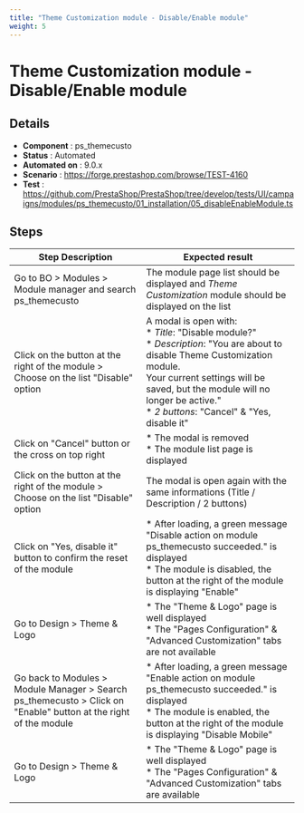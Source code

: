 ```yaml
---
title: "Theme Customization module - Disable/Enable module"
weight: 5
---
```


# Theme Customization module - Disable/Enable module
## Details
* **Component** : ps_themecusto
* **Status** : Automated
* **Automated on** : 9.0.x
* **Scenario** : https://forge.prestashop.com/browse/TEST-4160
* **Test** : https://github.com/PrestaShop/PrestaShop/tree/develop/tests/UI/campaigns/modules/ps_themecusto/01_installation/05_disableEnableModule.ts

## Steps
| Step Description | Expected result |
| ----- | ----- |
| Go to BO > Modules > Module manager and search ps_themecusto | The module page list should be displayed and *Theme Customization* module should be displayed on the list |
| Click on the button at the right of the module > Choose on the list "Disable" option | A modal is open with:<br> * *Title*: "Disable module?"<br> * *Description*: "You are about to disable Theme Customization module.<br>Your current settings will be saved, but the module will no longer be active."<br> * *2 buttons*: "Cancel" & "Yes, disable it" |
| Click on "Cancel" button or the cross on top right | * The modal is removed<br> * The module list page is displayed |
| Click on the button at the right of the module > Choose on the list "Disable" option | The modal is open again with the same informations (Title / Description / 2 buttons) |
| Click on "Yes, disable it" button to confirm the reset of the module | * After loading, a green message "Disable action on module ps_themecusto succeeded." is displayed<br> * The module is disabled, the button at the right of the module is displaying "Enable" |
| Go to Design > Theme & Logo | * The "Theme & Logo" page is well displayed<br> * The "Pages Configuration" & "Advanced Customization" tabs are not available |
| Go back to Modules > Module Manager > Search ps_themecusto > Click on "Enable" button at the right of the module | * After loading, a green message "Enable action on module ps_themecusto succeeded." is displayed<br> * The module is enabled, the button at the right of the module is displaying "Disable Mobile" |
| Go to Design > Theme & Logo | * The "Theme & Logo" page is well displayed<br> * The "Pages Configuration" & "Advanced Customization" tabs are available |
